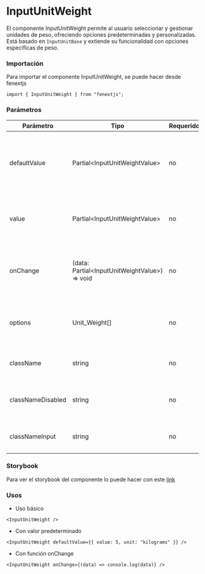 # InputUnitWeight

El componente InputUnitWeight permite al usuario seleccionar y gestionar unidades de peso, ofreciendo opciones predeterminadas y personalizadas. Está basado en `InputUnitBase` y extiende su funcionalidad con opciones específicas de peso.

### Importación

Para importar el componente InputUnitWeight, se puede hacer desde fenextjs

```tsx copy
import { InputUnitWeight } from "fenextjs";
```

### Parámetros

| Parámetro         | Tipo                                             | Requerido | Default                                              | Descripcion                                                                                 |
| ----------------- | ------------------------------------------------ | --------- | ---------------------------------------------------- | ------------------------------------------------------------------------------------------- |
| defaultValue      | Partial\<InputUnitWeightValue\>                  | no        | undefined                                            | Valor predeterminado para el componente, que incluye el valor y la unidad seleccionados.    |
| value             | Partial\<InputUnitWeightValue\>                  | no        | undefined                                            | Valor actual del componente, que incluye el valor numérico y la unidad seleccionada.        |
| onChange          | (data: Partial\<InputUnitWeightValue\>) =\> void | no        | undefined                                            | Función que se ejecuta al cambiar el valor o la unidad, devolviendo los datos actualizados. |
| options           | Unit_Weight[]                                    | no        | Object.keys(Unit_Weight).map((e) =\> Unit_Weight[e]) | Opciones de unidades de peso disponibles para seleccionar.                                  |
| className         | string                                           | no        | ''                                                   | Clase CSS para personalizar el estilo del componente.                                       |
| classNameDisabled | string                                           | no        | ''                                                   | Clase CSS para el estado deshabilitado del componente.                                      |
| classNameInput    | string                                           | no        | ''                                                   | Clase CSS para el campo de entrada de texto.                                                |

### Storybook

Para ver el storybook del componente lo puede hacer con este [link](https://fenextjs-component-storybook.vercel.app/?path=/story/input-inputunitweight--index)

### Usos

- Uso básico

```tsx copy
<InputUnitWeight />
```

- Con valor predeterminado

```tsx copy
<InputUnitWeight defaultValue={{ value: 5, unit: "kilograms" }} />
```

- Con función onChange

```tsx copy
<InputUnitWeight onChange={(data) => console.log(data)} />
```

